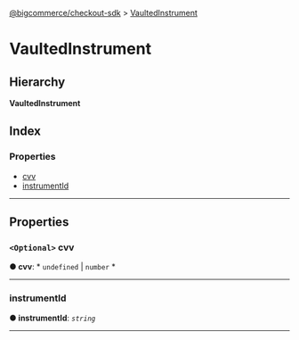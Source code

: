 [@bigcommerce/checkout-sdk](../README.md) > [VaultedInstrument](../interfaces/vaultedinstrument.md)

# VaultedInstrument

## Hierarchy

**VaultedInstrument**

## Index

### Properties

* [cvv](vaultedinstrument.md#cvv)
* [instrumentId](vaultedinstrument.md#instrumentid)

---

## Properties

<a id="cvv"></a>

### `<Optional>` cvv

**● cvv**: * `undefined` &#124; `number`
*

___
<a id="instrumentid"></a>

###  instrumentId

**● instrumentId**: *`string`*

___

